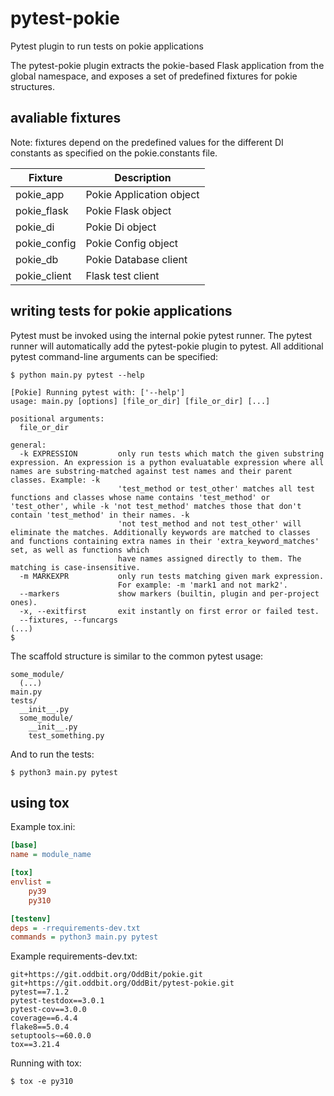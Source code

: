 # pytest-pokie

Pytest plugin to run tests on pokie applications

The pytest-pokie plugin extracts the pokie-based Flask application from the global namespace, and exposes a set
of predefined fixtures for pokie structures.

## avaliable fixtures

Note: fixtures depend on the predefined values for the different DI constants as specified on the pokie.constants
file.

|Fixture| Description|
|---|--------------------------|
|pokie_app| Pokie Application object|
|pokie_flask| Pokie Flask object|
|pokie_di| Pokie Di object|
|pokie_config|Pokie Config object|
|pokie_db|Pokie Database client|
|pokie_client| Flask test client| 

## writing tests for pokie applications

Pytest must be invoked using the internal pokie pytest runner. The pytest runner will automatically add the pytest-pokie
plugin to pytest. All additional pytest command-line arguments can be specified:

```shell
$ python main.py pytest --help

[Pokie] Running pytest with: ['--help']
usage: main.py [options] [file_or_dir] [file_or_dir] [...]

positional arguments:
  file_or_dir

general:
  -k EXPRESSION         only run tests which match the given substring expression. An expression is a python evaluatable expression where all names are substring-matched against test names and their parent classes. Example: -k
                        'test_method or test_other' matches all test functions and classes whose name contains 'test_method' or 'test_other', while -k 'not test_method' matches those that don't contain 'test_method' in their names. -k
                        'not test_method and not test_other' will eliminate the matches. Additionally keywords are matched to classes and functions containing extra names in their 'extra_keyword_matches' set, as well as functions which
                        have names assigned directly to them. The matching is case-insensitive.
  -m MARKEXPR           only run tests matching given mark expression.
                        For example: -m 'mark1 and not mark2'.
  --markers             show markers (builtin, plugin and per-project ones).
  -x, --exitfirst       exit instantly on first error or failed test.
  --fixtures, --funcargs
(...)
$
```

The scaffold structure is similar to the common pytest usage:
```shell
some_module/
  (...)
main.py
tests/
  __init__.py
  some_module/
    __init__.py
    test_something.py  
```

And to run the tests:
```shell
$ python3 main.py pytest
```

## using tox

Example tox.ini:
```ini
[base]
name = module_name

[tox]
envlist =
    py39
    py310

[testenv]
deps = -rrequirements-dev.txt
commands = python3 main.py pytest
```

Example requirements-dev.txt:
```shell
git+https://git.oddbit.org/OddBit/pokie.git
git+https://git.oddbit.org/OddBit/pytest-pokie.git
pytest==7.1.2
pytest-testdox==3.0.1
pytest-cov==3.0.0
coverage==6.4.4
flake8==5.0.4
setuptools~=60.0.0
tox==3.21.4
```

Running with tox:
```shell
$ tox -e py310
```
